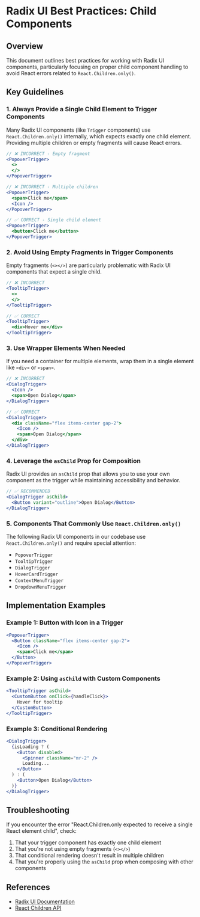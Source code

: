 # Radix UI Best Practices: Child Components

## Overview

This document outlines best practices for working with Radix UI components, particularly focusing on proper child component handling to avoid React errors related to `React.Children.only()`.

## Key Guidelines

### 1. Always Provide a Single Child Element to Trigger Components

Many Radix UI components (like `Trigger` components) use `React.Children.only()` internally, which expects exactly one child element. Providing multiple children or empty fragments will cause React errors.

```jsx
// ❌ INCORRECT - Empty fragment
<PopoverTrigger>
  <>
  </>
</PopoverTrigger>

// ❌ INCORRECT - Multiple children
<PopoverTrigger>
  <span>Click me</span>
  <Icon />
</PopoverTrigger>

// ✅ CORRECT - Single child element
<PopoverTrigger>
  <button>Click me</button>
</PopoverTrigger>
```

### 2. Avoid Using Empty Fragments in Trigger Components

Empty fragments (`<></>`) are particularly problematic with Radix UI components that expect a single child.

```jsx
// ❌ INCORRECT
<TooltipTrigger>
  <>
  </>
</TooltipTrigger>

// ✅ CORRECT
<TooltipTrigger>
  <div>Hover me</div>
</TooltipTrigger>
```

### 3. Use Wrapper Elements When Needed

If you need a container for multiple elements, wrap them in a single element like `<div>` or `<span>`.

```jsx
// ❌ INCORRECT
<DialogTrigger>
  <Icon />
  <span>Open Dialog</span>
</DialogTrigger>

// ✅ CORRECT
<DialogTrigger>
  <div className="flex items-center gap-2">
    <Icon />
    <span>Open Dialog</span>
  </div>
</DialogTrigger>
```

### 4. Leverage the `asChild` Prop for Composition

Radix UI provides an `asChild` prop that allows you to use your own component as the trigger while maintaining accessibility and behavior.

```jsx
// ✅ RECOMMENDED
<DialogTrigger asChild>
  <Button variant="outline">Open Dialog</Button>
</DialogTrigger>
```

### 5. Components That Commonly Use `React.Children.only()`

The following Radix UI components in our codebase use `React.Children.only()` and require special attention:

- `PopoverTrigger`
- `TooltipTrigger`
- `DialogTrigger`
- `HoverCardTrigger`
- `ContextMenuTrigger`
- `DropdownMenuTrigger`

## Implementation Examples

### Example 1: Button with Icon in a Trigger

```jsx
<PopoverTrigger>
  <Button className="flex items-center gap-2">
    <Icon />
    <span>Click me</span>
  </Button>
</PopoverTrigger>
```

### Example 2: Using `asChild` with Custom Components

```jsx
<TooltipTrigger asChild>
  <CustomButton onClick={handleClick}>
    Hover for tooltip
  </CustomButton>
</TooltipTrigger>
```

### Example 3: Conditional Rendering

```jsx
<DialogTrigger>
  {isLoading ? (
    <Button disabled>
      <Spinner className="mr-2" />
      Loading...
    </Button>
  ) : (
    <Button>Open Dialog</Button>
  )}
</DialogTrigger>
```

## Troubleshooting

If you encounter the error "React.Children.only expected to receive a single React element child", check:

1. That your trigger component has exactly one child element
2. That you're not using empty fragments (`<></>`)
3. That conditional rendering doesn't result in multiple children
4. That you're properly using the `asChild` prop when composing with other components

## References

- [Radix UI Documentation](https://www.radix-ui.com/docs/primitives/overview/introduction)
- [React Children API](https://reactjs.org/docs/react-api.html#reactchildren) 